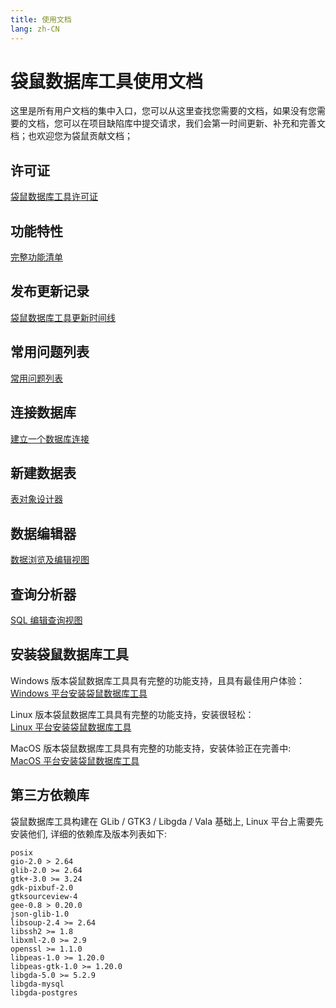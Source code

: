 ```yaml
---
title: 使用文档
lang: zh-CN
---
```


# 袋鼠数据库工具使用文档
这里是所有用户文档的集中入口，您可以从这里查找您需要的文档，如果没有您需要的文档，您可以在项目缺陷库中提交请求，我们会第一时间更新、补充和完善文档；也欢迎您为袋鼠贡献文档；

## 许可证
[袋鼠数据库工具许可证](license.md)

## 功能特性
[完整功能清单](feature-matrix.md)

## 发布更新记录
[袋鼠数据库工具更新时间线](changelog.md)

## 常用问题列表
[常用问题列表](faq.md)

## 连接数据库
[建立一个数据库连接](connection.md)

## 新建数据表
[表对象设计器](schema.md)

## 数据编辑器
[数据浏览及编辑视图](datagrid.md)

## 查询分析器
[SQL 编辑查询视图](editor.md)


## 安装袋鼠数据库工具
Windows 版本袋鼠数据库工具具有完整的功能支持，且具有最佳用户体验：<br/>
[Windows 平台安装袋鼠数据库工具](install_windows.md)

Linux 版本袋鼠数据库工具具有完整的功能支持，安装很轻松：<br/>
[Linux 平台安装袋鼠数据库工具](install_linux.md)

MacOS 版本袋鼠数据库工具具有完整的功能支持，安装体验正在完善中:<br/>
[MacOS 平台安装袋鼠数据库工具](install_macos.md)

## 第三方依赖库
袋鼠数据库工具构建在 GLib / GTK3 / Libgda / Vala 基础上, Linux 平台上需要先安装他们, 详细的依赖库及版本列表如下:
```Text
posix
gio-2.0 > 2.64
glib-2.0 >= 2.64
gtk+-3.0 >= 3.24
gdk-pixbuf-2.0
gtksourceview-4
gee-0.8 > 0.20.0
json-glib-1.0
libsoup-2.4 >= 2.64
libssh2 >= 1.8
libxml-2.0 >= 2.9
openssl >= 1.1.0
libpeas-1.0 >= 1.20.0
libpeas-gtk-1.0 >= 1.20.0
libgda-5.0 >= 5.2.9
libgda-mysql
libgda-postgres
```

<Vssue :issue-id="2" :title="$title" />
